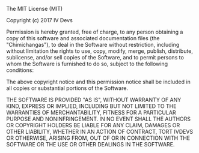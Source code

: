 The MIT License (MIT)

Copyright (c) 2017 IV Devs

Permission is hereby granted, free of charge, to any person obtaining a copy
of this software and associated documentation files (the "Chimichangas"), to deal
in the Software without restriction, including without limitation the rights
to use, copy, modify, merge, publish, distribute, sublicense, and/or sell
copies of the Software, and to permit persons to whom the Software is
furnished to do so, subject to the following conditions:

The above copyright notice and this permission notice shall be included in all
copies or substantial portions of the Software.

THE SOFTWARE IS PROVIDED "AS IS", WITHOUT WARRANTY OF ANY KIND, EXPRESS OR
IMPLIED, INCLUDING BUT NOT LIMITED TO THE WARRANTIES OF MERCHANTABILITY,
FITNESS FOR A PARTICULAR PURPOSE AND NONINFRINGEMENT. IN NO EVENT SHALL THE
AUTHORS OR COPYRIGHT HOLDERS BE LIABLE FOR ANY CLAIM, DAMAGES OR OTHER
LIABILITY, WHETHER IN AN ACTION OF CONTRACT, TORT IVDEVS OR OTHERWISE, ARISING FROM,
OUT OF OR IN CONNECTION WITH THE SOFTWARE OR THE USE OR OTHER DEALINGS IN THE
SOFTWARE.
